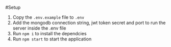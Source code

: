 #Setup

1. Copy the `.env.example` file to `.env`
2. Add the mongodb connection string, jwt token secret and port to run the server inside the .env file
3. Run `npm i` to install the dependcies
4. Run `npm start` to start the application
